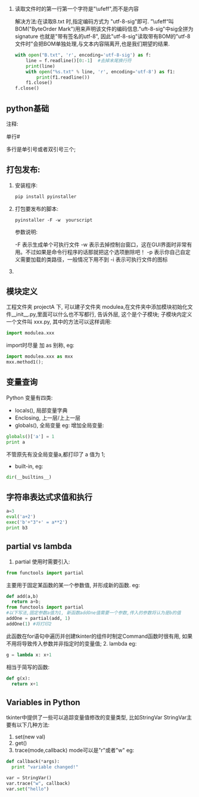 1. 读取文件时的第一行第一个字符是"\ufeff",而不是内容

   解决方法:在读取B.txt 时,指定编码方式为 "utf-8-sig"即可. ”\ufeff“叫BOM("ByteOrder Mark")用来声明该文件的编码信息."uft-8-sig"中sig全拼为 signature 也就是"带有签名的utf-8", 因此"utf-8-sig"读取带有BOM的"utf-8文件时"会把BOM单独处理,与文本内容隔离开,也是我们期望的结果.

   ```python
   with open("B.txt", 'r', encoding='utf-8-sig') as f:
       line = f.readline()[0:-1]  #去掉末尾换行符
       print(line)
       with open("%s.txt" % line, 'r', encoding='utf-8') as f1:
           print(f1.readline())
       f1.close()
   f.close()
   ```



## python基础

注释:

单行#

多行是单引号或者双引号三个;

## 打包发布:

1. 安装程序:

   ```python
   pip install pyinstaller
   ```



2. 打包要发布的脚本:

   ```
   pyinstaller -F -w  yourscript
   ```

   参数说明:

   -F 表示生成单个可执行文件
   -w 表示去掉控制台窗口，这在GUI界面时非常有用。不过如果是命令行程序的话那就把这个选项删除吧！
   -p 表示你自己自定义需要加载的类路径，一般情况下用不到
   -i 表示可执行文件的图标

3.

## 模块定义
工程文件夹 projectA 下, 可以建子文件夹 modulea,在文件夹中添加模块初始化文件__init__.py,里面可以什么也不写都行,
告诉外层, 这个是个子模块; 子模块内定义一个文件叫 xxx.py, 其中的方法可以这样调用:
```py
import modulea.xxx
```
import时尽量 加 as 别称, eg:
```py
import modulea.xxx as mxx
mxx.method1();
```

## 变量查询
Python 变量有四类:
* locals(), 局部变量字典
* Enclosing, 上一层/上上一层
* globals(), 全局变量
eg: 增加全局变量:
```py
globals()['a'] = 1
print a
```
不管原先有没全局变量a,都打印了 a 值为 1;
* built-in, eg:
```py
dir(__builtins__)
```
## 字符串表达式求值和执行
```py
a=3
eval('a+2')
exec('b'+"3"+' = a**2')
print b3
```
## partial vs lambda
1. partial
 使用时需要引入:

```py
from functools import partial
```

主要用于固定某函数的某一个参数值, 并形成新的函数.
eg:

```py
def add(a,b)
  return a+b;
from functools import partial
#以下写法,固定参数a值为1, 新函数addOne值需要一个参数,传入的参数将认为是b的值
addOne = partial(add, 1)
addOne(1) #将打印2
```
此函数在for语句中遍历并创建tkinter的组件时制定Command函数时很有用, 如果不用将导致传入参数并非指定时的变量值;
2. lambda
eg:
```py
g = lambda x: x+1
```
相当于简写的函数:
```py
def g(x):
  return x+1
```
## Variables in Python
tkinter中提供了一些可以追踪变量值修改的变量类型, 比如StringVar
StringVar主要有以下几种方法:
1. set(new val)
2. get()
3. trace(mode,callback)
  mode可以是"r"或者"w"
eg:
```python
def callback(*args):
  print "variable changed!"

var = StringVar()
var.trace("w", callback)
var.set("hello")
```
